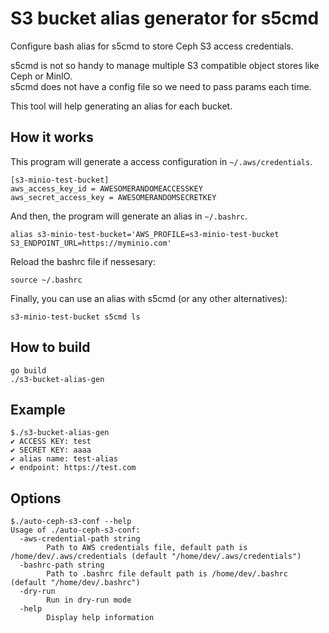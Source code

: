 # S3 bucket alias generator for s5cmd 

Configure bash alias for s5cmd to store Ceph S3 access credentials.   

s5cmd is not so handy to manage multiple S3 compatible object stores like Ceph or MinIO.  
s5cmd does not have a config file so we need to pass params each time.  

This tool will help generating an alias for each bucket.  

## How it works
This program will generate a access configuration in `~/.aws/credentials`. 

```
[s3-minio-test-bucket]
aws_access_key_id = AWESOMERANDOMEACCESSKEY
aws_secret_access_key = AWESOMERANDOMSECRETKEY
```

And then, the program will generate an alias in `~/.bashrc`.  
```
alias s3-minio-test-bucket='AWS_PROFILE=s3-minio-test-bucket S3_ENDPOINT_URL=https://myminio.com'
```

Reload the bashrc file if nessesary: 
```
source ~/.bashrc
```

Finally, you can use an alias with s5cmd (or any other alternatives): 
```
s3-minio-test-bucket s5cmd ls 
```

## How to build
```
go build
./s3-bucket-alias-gen
```

## Example 
```
$./s3-bucket-alias-gen
✔ ACCESS KEY: test
✔ SECRET KEY: aaaa
✔ alias name: test-alias
✔ endpoint: https://test.com
```


## Options
```
$./auto-ceph-s3-conf --help
Usage of ./auto-ceph-s3-conf:
  -aws-credential-path string
        Path to AWS credentials file, default path is /home/dev/.aws/credentials (default "/home/dev/.aws/credentials")
  -bashrc-path string
        Path to .bashrc file default path is /home/dev/.bashrc (default "/home/dev/.bashrc")
  -dry-run
        Run in dry-run mode
  -help
        Display help information
```



